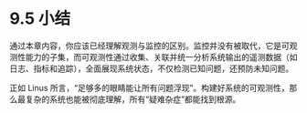 # 9.5 小结

通过本章内容，你应该已经理解观测与监控的区别。监控并没有被取代，它是可观测性能力的子集，而可观测性通过收集、关联并统一分析系统输出的遥测数据（如日志、指标和追踪），全面展现系统状态，不仅检测已知问题，还预防未知问题。

正如 Linus 所言，“足够多的眼睛能让所有问题浮现”。构建好系统的可观测性，那么最复杂的系统也能被彻底理解，所有“疑难杂症”都能找到根源。